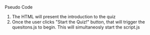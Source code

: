 Pseudo Code

1) The HTML will present the introduction to the quiz 
2) Once the user clicks "Start the Quiz!" button, that will trigger the quesitons.js to begin. This will simultaneosly start the script.js 